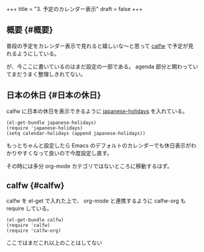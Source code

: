 +++
title = "3. 予定のカレンダー表示"
draft = false
+++

## 概要 {#概要}

普段の予定をカレンダー表示で見れると嬉しいな〜と思って
[calfw](https://github.com/kiwanami/emacs-calfw) で予定が見れるようにしている。

が、今ここに書いているのはまだ設定の一部である。
agenda 部分と関わっていてまだうまく整理しきれてない。


## 日本の休日 {#日本の休日}

calfw に日本の休日を表示できるように
[japanese-holidays](https://github.com/emacs-jp/japanese-holidays) を入れている。

```emacs-lisp
(el-get-bundle japanese-holidays)
(require 'japanese-holidays)
(setq calendar-holidays (append japanese-holidays))
```

もっとちゃんと設定したら Emacs のデフォルトのカレンダーでも休日表示がわかりやすくなって良いので今度設定し直す。

その時には多分 org-mode カテゴリではないところに移動するはず。


## calfw {#calfw}

calfw を el-get で入れた上で、
org-mode と連携するように calfw-org も require している。

```emacs-lisp
(el-get-bundle calfw)
(require 'calfw)
(require 'calfw-org)
```

ここではまだこれ以上のことはしてない
